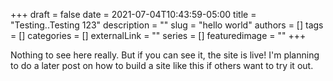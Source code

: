 +++
draft = false
date = 2021-07-04T10:43:59-05:00
title = "Testing..Testing 123"
description = ""
slug = "hello world"
authors = []
tags = []
categories = []
externalLink = ""
series = []
featuredimage = ""
+++

Nothing to see here really. But if you can see it, the site is live! I'm planning to do a later post on how to build a site like this if others want to try it out.
